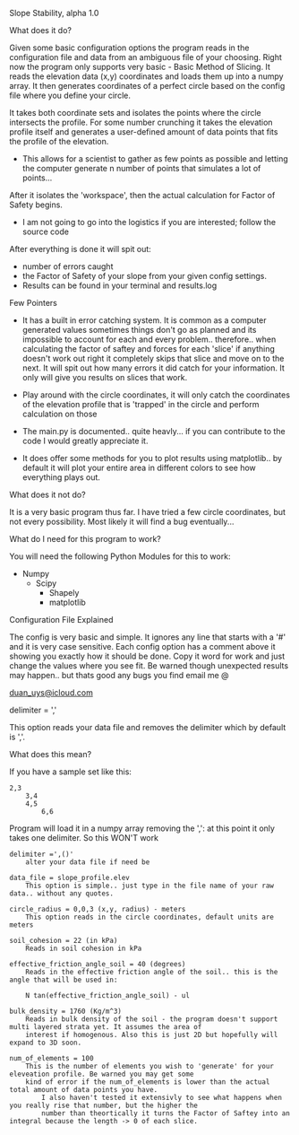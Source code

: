 Slope Stability, alpha 1.0

What does it do?

Given some basic configuration options the program reads in the configuration file and data from an ambiguous
file of your choosing. Right now the program only supports very basic - Basic Method of Slicing. It reads the
elevation data (x,y) coordinates and loads them up into a numpy array. It then generates coordinates of a perfect
circle based on the config file where you define your circle.

It takes both coordinate sets and isolates the points where the circle intersects the profile. For some number
crunching it takes the elevation profile itself and generates a user-defined amount of data points that fits the
profile of the elevation.

* This allows for a scientist to gather as few points as possible and letting the computer generate n number
of points that simulates a lot of points...

After it isolates the 'workspace', then the actual calculation for Factor of Safety begins.

* I am not going to go into the logistics if you are interested; follow the source code

After everything is done it will spit out:

* number of errors caught
* the Factor of Safety of your slope from your given config settings.
* Results can be found in your terminal and results.log

Few Pointers

* It has a built in error catching system. It is common as a computer generated values sometimes things don't
 go as planned and its impossible to account for each and every problem.. therefore.. when calculating the
  factor of saftey and forces for each 'slice' if anything doesn't work out right it completely skips that
   slice and move on to the next. It will spit out how many errors it did catch for your information. It only
    will give you results on slices that work.

* Play around with the circle coordinates, it will only catch the coordinates of the elevation profile that
is 'trapped' in the circle and perform calculation on those

* The main.py is documented.. quite heavly... if you can contribute to the code I would greatly appreciate it.
* It does offer some methods for you to plot results using matplotlib.. by default it will plot your entire area
  in different
    colors to see how everything plays out.


What does it not do?

It is a very basic program thus far. I have tried a few circle coordinates, but not every possibility. Most
likely it will find a bug eventually...


What do I need for this program to work?

   You will need the following Python Modules for this to work:

   * Numpy
      * Scipy
         * Shapely
	    * matplotlib


Configuration File Explained

The config is very basic and simple. It ignores any line that starts with a '#' and it is very case sensitive.
Each config option has a comment above it showing you exactly how it should be done. Copy it word for work and
just change the values where you see fit. Be warned though unexpected results may happen.. but thats good any
bugs you find email me @

duan_uys@icloud.com

delimiter = ','

This option reads your data file and removes the delimiter which by default is ','.

What does this mean?

If you have a sample set like this:

    2,3
        3,4
	    4,5
	        6,6

Program will load it in a numpy array removing the ',': at this point it only takes one delimiter.
So this WON'T work

    delimiter =',()'
        alter your data file if need be

    data_file = slope_profile.elev
        This option is simple.. just type in the file name of your raw data.. without any quotes.

    circle_radius = 0,0,3 (x,y, radius) - meters
        This option reads in the circle coordinates, default units are meters

    soil_cohesion = 22 (in kPa)
        Reads in soil cohesion in kPa

    effective_friction_angle_soil = 40 (degrees)
        Reads in the effective friction angle of the soil.. this is the angle that will be used in:

        N tan(effective_friction_angle_soil) - ul

    bulk_density = 1760 (Kg/m^3)
        Reads in bulk density of the soil - the program doesn't support multi layered strata yet. It assumes the area of
	    interest if homogenous. Also this is just 2D but hopefully will expand to 3D soon.

    num_of_elements = 100
        This is the number of elements you wish to 'generate' for your eleveation profile. Be warned you may get some
	    kind of error if the num_of_elements is lower than the actual total amount of data points you have.
	        I also haven't tested it extensivly to see what happens when you really rise that number, but the higher the
		    number than theortically it turns the Factor of Saftey into an integral because the length -> 0 of each slice.


